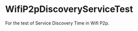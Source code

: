 WifiP2pDiscoveryServiceTest
===========================

For the test of Service Discovery Time in Wifi P2p.
